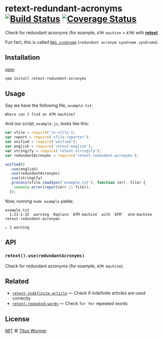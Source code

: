 # retext-redundant-acronyms [![Build Status][travis-badge]][travis] [![Coverage Status][codecov-badge]][codecov]

Check for redundant acronyms (for example, `ATM machine` > `ATM`) with
[**retext**][retext].

Fun fact, this is called [`RAS syndrome`][ras]
(`redundant acronym syndrome syndrome`).

## Installation

[npm][]:

```bash
npm install retext-redundant-acronyms
```

## Usage

Say we have the following file, `example.txt`:

```text
Where can I find an ATM machine?
```

And our script, `example.js`, looks like this:

```javascript
var vfile = require('to-vfile');
var report = require('vfile-reporter');
var unified = require('unified');
var english = require('retext-english');
var stringify = require('retext-stringify');
var redundantAcronyms = require('retext-redundant-acronyms');

unified()
  .use(english)
  .use(redundantAcronyms)
  .use(stringify)
  .process(vfile.readSync('example.txt'), function (err, file) {
    console.error(report(err || file));
  });
```

Now, running `node example` yields:

```text
example.txt
  1:21-1:32  warning  Replace `ATM machine` with `ATM`  atm-machine  retext-redundant-acronyms

⚠ 1 warning
```

## API

### `retext().use(redundantAcronyms)`

Check for redundant acronyms (for example, `ATM machine`).

## Related

*   [`retext-indefinite-article`](https://github.com/retextjs/retext-indefinite-article)
    — Check if indefinite articles are used correctly
*   [`retext-repeated-words`](https://github.com/retextjs/retext-repeated-words)
    — Check `for for` repeated words

## License

[MIT][license] © [Titus Wormer][author]

<!-- Definitions -->

[travis-badge]: https://img.shields.io/travis/retextjs/retext-redundant-acronyms.svg

[travis]: https://travis-ci.org/retextjs/retext-redundant-acronyms

[codecov-badge]: https://img.shields.io/codecov/c/github/retextjs/retext-redundant-acronyms.svg

[codecov]: https://codecov.io/github/retextjs/retext-redundant-acronyms

[npm]: https://docs.npmjs.com/cli/install

[license]: LICENSE

[author]: http://wooorm.com

[retext]: https://github.com/retextjs/retext

[ras]: https://en.wikipedia.org/wiki/RAS_syndrome
